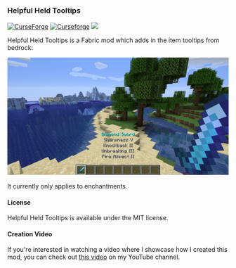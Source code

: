 ### Helpful Held Tooltips
[![CurseForge](http://cf.way2muchnoise.eu/full_383161_downloads.svg)](https://www.curseforge.com/minecraft/mc-mods/helpful-held-tooltips)
[![Curseforge](http://cf.way2muchnoise.eu/versions/For%20MC_383161_all.svg)](https://www.curseforge.com/minecraft/mc-mods/helpful-held-tooltips)
[![](https://jitpack.io/v/Draylar/helpful-held-tooltips.svg)](https://jitpack.io/#Draylar/helpful-held-tooltips)

Helpful Held Tooltips is a Fabric mod which adds in the item tooltips from bedrock:

![](resources/example.png)

It currently only applies to enchantments.

#### License

Helpful Held Tooltips is available under the MIT license. 

#### Creation Video

If you're interested in watching a video where I showcase how I created this mod, you can check out [this video](https://www.youtube.com/watch?v=QyaRTqUbDbs&feature=youtu.be) on my YouTube channel.
